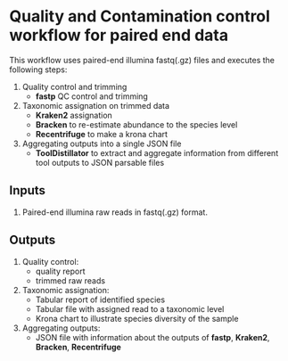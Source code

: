 # Quality and Contamination control workflow for paired end data

This workflow uses paired-end illumina fastq(.gz) files and executes the following steps:

1. Quality control and trimming
   - **fastp** QC control and trimming
2. Taxonomic assignation on trimmed data
   - **Kraken2** assignation
   - **Bracken** to re-estimate abundance to the species level
   - **Recentrifuge** to make a krona chart
3. Aggregating outputs into a single JSON file
   - **ToolDistillator** to extract and aggregate information from different tool outputs to JSON parsable files

## Inputs

1. Paired-end illumina raw reads in fastq(.gz) format.

## Outputs

1. Quality control:
   - quality report
   - trimmed raw reads
2. Taxonomic assignation:
   - Tabular report of identified species
   - Tabular file with assigned read to a taxonomic level
   - Krona chart to illustrate species diversity of the sample
3. Aggregating outputs:
   - JSON file with information about the outputs of **fastp**, **Kraken2**, **Bracken**, **Recentrifuge**
